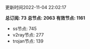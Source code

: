 更新时间2022-11-04 22:02:17

**总订阅: 73**
**总节点: 2063**
**有效节点: 1161**
- ss节点: 745
- v2ray节点: 277
- trojan节点: 139
